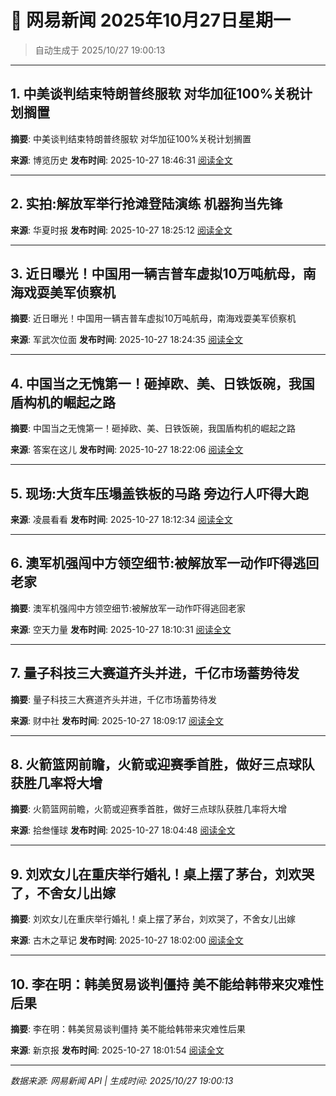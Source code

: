 # 📰 网易新闻 2025年10月27日星期一

> 自动生成于 2025/10/27 19:00:13

---

## 1. 中美谈判结束特朗普终服软 对华加征100%关税计划搁置

**摘要**: 中美谈判结束特朗普终服软 对华加征100%关税计划搁置

**来源**: 博览历史
**发布时间**: 2025-10-27 18:46:31
[阅读全文](https://m.163.com/news/article/KCT645OD0543V0RV.html)

---

## 2. 实拍:解放军举行抢滩登陆演练 机器狗当先锋

**来源**: 华夏时报
**发布时间**: 2025-10-27 18:25:12
[阅读全文](https://m.163.com/news/video/VABUM8DMH.html)

---

## 3. 近日曝光！中国用一辆吉普车虚拟10万吨航母，南海戏耍美军侦察机

**摘要**: 近日曝光！中国用一辆吉普车虚拟10万吨航母，南海戏耍美军侦察机

**来源**: 军武次位面
**发布时间**: 2025-10-27 18:24:35
[阅读全文](https://m.163.com/news/article/KCT7GOB705158C06.html)

---

## 4. 中国当之无愧第一！砸掉欧、美、日铁饭碗，我国盾构机的崛起之路

**摘要**: 中国当之无愧第一！砸掉欧、美、日铁饭碗，我国盾构机的崛起之路

**来源**: 答案在这儿
**发布时间**: 2025-10-27 18:22:06
[阅读全文](https://m.163.com/news/article/KCT7DCIP0552JMB4.html)

---

## 5. 现场:大货车压塌盖铁板的马路 旁边行人吓得大跑

**来源**: 凌晨看看
**发布时间**: 2025-10-27 18:12:34
[阅读全文](https://m.163.com/news/video/VDBV95MC2.html)

---

## 6. 澳军机强闯中方领空细节:被解放军一动作吓得逃回老家

**摘要**: 澳军机强闯中方领空细节:被解放军一动作吓得逃回老家

**来源**: 空天力量
**发布时间**: 2025-10-27 18:10:31
[阅读全文](https://m.163.com/news/article/KCT4ASQE0553DWCY.html)

---

## 7. 量子科技三大赛道齐头并进，千亿市场蓄势待发

**摘要**: 量子科技三大赛道齐头并进，千亿市场蓄势待发

**来源**: 财中社
**发布时间**: 2025-10-27 18:09:17
[阅读全文](https://m.163.com/news/article/KCT6LT0305568V7Z.html)

---

## 8. 火箭篮网前瞻，火箭或迎赛季首胜，做好三点球队获胜几率将大增

**摘要**: 火箭篮网前瞻，火箭或迎赛季首胜，做好三点球队获胜几率将大增

**来源**: 拾叁懂球
**发布时间**: 2025-10-27 18:04:48
[阅读全文](https://m.163.com/news/article/KCT64D2Q05531XHC.html)

---

## 9. 刘欢女儿在重庆举行婚礼！桌上摆了茅台，刘欢哭了，不舍女儿出嫁

**摘要**: 刘欢女儿在重庆举行婚礼！桌上摆了茅台，刘欢哭了，不舍女儿出嫁

**来源**: 古木之草记
**发布时间**: 2025-10-27 18:02:00
[阅读全文](https://m.163.com/news/article/KCT68GCJ05566R1N.html)

---

## 10. 李在明：韩美贸易谈判僵持 美不能给韩带来灾难性后果

**摘要**: 李在明：韩美贸易谈判僵持 美不能给韩带来灾难性后果

**来源**: 新京报
**发布时间**: 2025-10-27 18:01:54
[阅读全文](https://m.163.com/news/article/KCSRAU030512D3VJ.html)

---

*数据来源: 网易新闻 API | 生成时间: 2025/10/27 19:00:13*